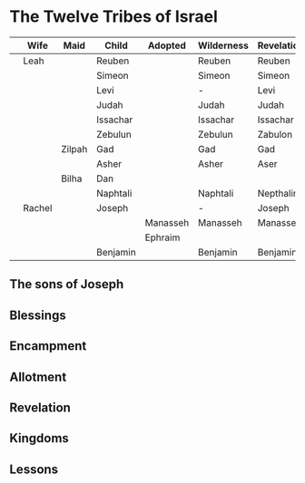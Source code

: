 # The Twelve Tribes of Israel

| |Wife | Maid | Child| Adopted | Wilderness| Revelation |
|-|-----|------|------|---| --- |---|
| |Leah | |Reuben | | Reuben| Reuben|
| | | |Simeon | |Simeon |Simeon |
| | | |Levi | |- |Levi |
| | | |Judah | |Judah |Judah |
| | | |Issachar | |Issachar |Issachar |
| | | |Zebulun | |Zebulun |Zabulon |
| | |Zilpah |Gad | |Gad |Gad |
| | | |Asher | |Asher |Aser |
| | |Bilha |Dan | | | |
| | | |Naphtali | |Naphtali |Nepthalim |
| | Rachel| |Joseph | |- |Joseph |
| |       | |       | Manasseh |Manasseh |Manasses|
| |       | |       | Ephraim | ||
| | | |Benjamin | |Benjamin |Benjamin|


## The sons of Joseph

## Blessings

## Encampment

## Allotment

## Revelation

## Kingdoms

## Lessons